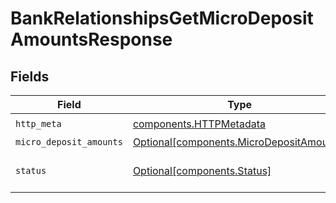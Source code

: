 # BankRelationshipsGetMicroDepositAmountsResponse


## Fields

| Field                                                                                      | Type                                                                                       | Required                                                                                   | Description                                                                                |
| ------------------------------------------------------------------------------------------ | ------------------------------------------------------------------------------------------ | ------------------------------------------------------------------------------------------ | ------------------------------------------------------------------------------------------ |
| `http_meta`                                                                                | [components.HTTPMetadata](../../models/components/httpmetadata.md)                         | :heavy_check_mark:                                                                         | N/A                                                                                        |
| `micro_deposit_amounts`                                                                    | [Optional[components.MicroDepositAmounts]](../../models/components/microdepositamounts.md) | :heavy_minus_sign:                                                                         | OK                                                                                         |
| `status`                                                                                   | [Optional[components.Status]](../../models/components/status.md)                           | :heavy_minus_sign:                                                                         | INVALID_ARGUMENT: The request has an invalid argument.                                     |